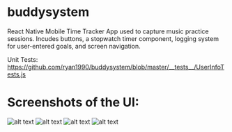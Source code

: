 # buddysystem
React Native Mobile Time Tracker App used to capture music practice sessions. Incudes buttons, a stopwatch timer component, logging system for user-entered goals, and screen navigation.

Unit Tests:
https://github.com/ryan1990/buddysystem/blob/master/__tests__/UserInfoTests.js

# Screenshots of the UI:

![alt text](https://github.com/ryan1990/buddysystem/blob/master/assets/bs4.jpg?raw=true)
![alt text](https://github.com/ryan1990/buddysystem/blob/master/assets/bs1.jpg?raw=true)
![alt text](https://github.com/ryan1990/buddysystem/blob/master/assets/bs2.jpg?raw=true)
![alt text](https://github.com/ryan1990/buddysystem/blob/master/assets/bs3.jpg?raw=true)


